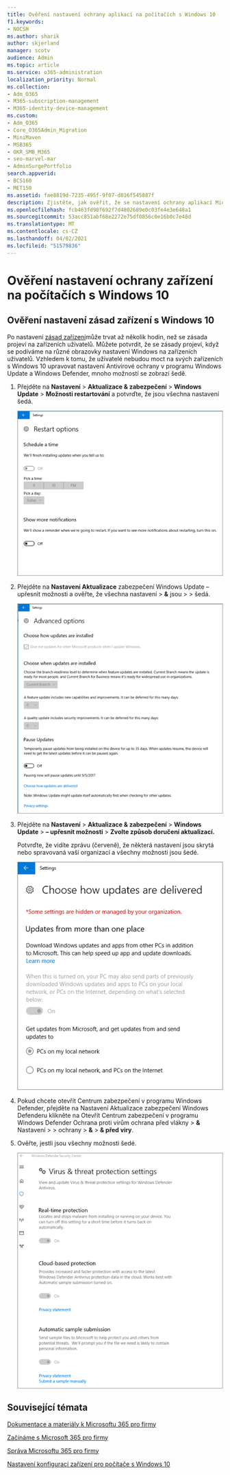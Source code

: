 ```yaml
---
title: Ověření nastavení ochrany aplikací na počítačích s Windows 10
f1.keywords:
- NOCSH
ms.author: sharik
author: skjerland
manager: scotv
audience: Admin
ms.topic: article
ms.service: o365-administration
localization_priority: Normal
ms.collection:
- Adm_O365
- M365-subscription-management
- M365-identity-device-management
ms.custom:
- Adm_O365
- Core_O365Admin_Migration
- MiniMaven
- MSB365
- OKR_SMB_M365
- seo-marvel-mar
- AdminSurgePortfolio
search.appverid:
- BCS160
- MET150
ms.assetid: fae8819d-7235-495f-9f07-d016f545887f
description: Zjistěte, jak ověřit, že se nastavení ochrany aplikací Microsoft 365 pro firmy projeví na zařízeních s Windows 10 vašich uživatelů.
ms.openlocfilehash: fcb463fd98f692f7d4802689e0c03fe4e3e648a1
ms.sourcegitcommit: 53acc851abf68e2272e75df0856c0e16b0c7e48d
ms.translationtype: MT
ms.contentlocale: cs-CZ
ms.lasthandoff: 04/02/2021
ms.locfileid: "51579836"
---
```

# <a name="validate-device-protection-settings-on-windows-10-pcs"></a>Ověření nastavení ochrany zařízení na počítačích s Windows 10

## <a name="verify-that-windows-10-device-policies-are-set"></a>Ověření nastavení zásad zařízení s Windows 10

Po nastavení [zásad zařízení](protection-settings-for-windows-10-pcs.md)může trvat až několik hodin, než se zásada projeví na zařízeních uživatelů. Můžete potvrdit, že se zásady projeví, když se podíváme na různé obrazovky nastavení Windows na zařízeních uživatelů. Vzhledem k tomu, že uživatelé nebudou moct na svých zařízeních s Windows 10 upravovat nastavení Antivirové ochrany v programu Windows Update a Windows Defender, mnoho možností se zobrazí šedě.
  
1. Přejděte na **Nastavení** \> **Aktualizace &amp; zabezpečení** \> **Windows Update** \> **Možnosti restartování** a potvrďte, že jsou všechna nastavení šedá. 
    
    ![Všechny možnosti restartování jsou šedé.](../media/31308da9-18b0-47c5-bbf6-d5fa6747c376.png)
  
2. Přejděte na **Nastavení Aktualizace** zabezpečení Windows Update – upřesnit možnosti a ověřte, že všechna nastavení \> **&amp;** jsou \>  \>  šedá. 
    
    ![Možnosti upřesňujících aktualizací systému Windows jsou všechny šedé.](../media/049cf281-d503-4be9-898b-c0a3286c7fc2.png)
  
3. Přejděte na **Nastavení** \> **Aktualizace &amp; zabezpečení** \> **Windows Update** \> **– upřesnit možnosti** \> **Zvolte způsob doručení aktualizací.**
    
    Potvrďte, že vidíte zprávu (červeně), že některá nastavení jsou skrytá nebo spravovaná vaší organizací a všechny možnosti jsou šedé.
    
    ![Výběr způsobu doručení aktualizací označuje, že nastavení je ve vaší organizaci skryté nebo spravované.](../media/6b3e37c5-da41-4afd-9983-b4f406216b59.png)
  
4. Pokud chcete otevřít Centrum zabezpečení  v programu Windows Defender, přejděte na Nastavení Aktualizace zabezpečení Windows Defenderu klikněte na Otevřít Centrum zabezpečení v programu Windows Defender Ochrana proti virům ochrana před vlákny \> **&amp;** Nastavení \>  \> ochrany  \> **&amp;** \> **&amp; před viry**. 
    
5. Ověřte, jestli jsou všechny možnosti šedé. 
    
    ![Nastavení ochrany před viry a hrozbou jsou šedě.](../media/9ca68d40-a5d9-49d7-92a4-c581688b5926.png)
  
## <a name="related-topics"></a>Související témata

[Dokumentace a materiály k Microsoftu 365 pro firmy](./index.yml)
  
[Začínáme s Microsoft 365 pro firmy](microsoft-365-business-overview.md)
  
[Správa Microsoftu 365 pro firmy](manage.md)
  
[Nastavení konfigurací zařízení pro počítače s Windows 10](protection-settings-for-windows-10-pcs.md)

